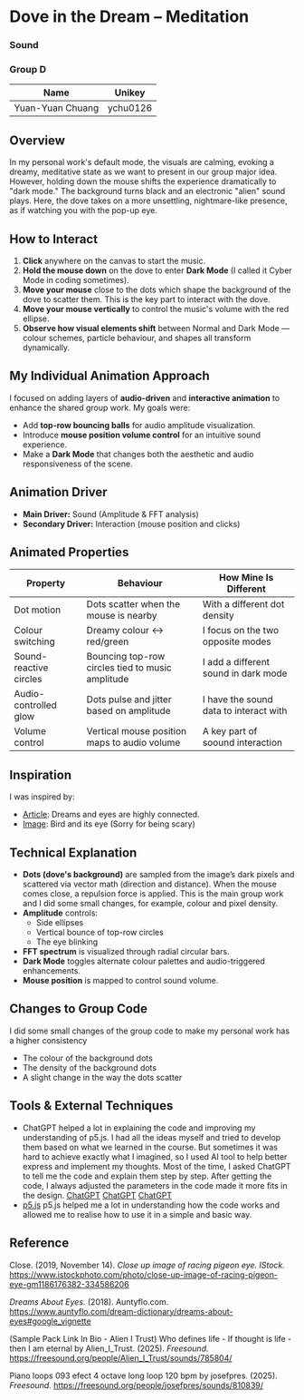 # Dove in the Dream – Meditation  
### Sound  
### Group D  

| Name              | Unikey     |  
|-------------------|------------|  
| Yuan-Yuan Chuang  | ychu0126   |

## Overview
In my personal work's default mode, the visuals are calming, evoking a dreamy, meditative state as we want to present in our group major idea. However, holding down the mouse shifts the experience dramatically to "dark mode." The background turns black and an electronic "alien" sound plays. Here, the dove takes on a more unsettling, nightmare-like presence, as if watching you with the pop-up eye.

## How to Interact

1. **Click** anywhere on the canvas to start the music.  
2. **Hold the mouse down** on the dove to enter **Dark Mode** (I called it Cyber Mode in coding sometimes).  
3. **Move your mouse** close to the dots which shape the background of the dove to scatter them. This is the key part to interact with the dove.  
4. **Move your mouse vertically** to control the music's volume with the red ellipse.  
5. **Observe how visual elements shift** between Normal and Dark Mode — colour schemes, particle behaviour, and shapes all transform dynamically.

## My Individual Animation Approach

I focused on adding layers of **audio-driven** and **interactive animation** to enhance the shared group work. My goals were:

- Add **top-row bouncing balls** for audio amplitude visualization.  
- Introduce **mouse position volume control** for an intuitive sound experience.  
- Make a **Dark Mode** that changes both the aesthetic and audio responsiveness of the scene.

## Animation Driver

- **Main Driver:** Sound (Amplitude & FFT analysis)  
- **Secondary Driver:** Interaction (mouse position and clicks)

## Animated Properties

| Property               | Behaviour                                            | How Mine Is Different                  |
|------------------------|------------------------------------------------------|---------------------------|
| Dot motion             | Dots scatter when the mouse is nearby                | With a different dot density                    |
| Colour switching       | Dreamy colour ↔ red/green                            | I focus on the two opposite modes              | 
| Sound-reactive circles | Bouncing top-row circles tied to music amplitude     | I add a different sound in dark mode               |
| Audio-controlled glow  | Dots pulse and jitter based on amplitude             | I have the sound data to interact with              |
| Volume control         | Vertical mouse position maps to audio volume         | A key part of soound interaction                |

## Inspiration

I was inspired by:  
- [Article](https://www.auntyflo.com/dream-dictionary/dreams-about-eyes#google_vignette): Dreams and eyes are highly connected.  
- [Image](https://www.istockphoto.com/photo/close-up-image-of-racing-pigeon-eye-gm1186176382-334586206): Bird and its eye (Sorry for being scary)

## Technical Explanation

- **Dots (dove's background)** are sampled from the image’s dark pixels and scattered via vector math (direction and distance). When the mouse comes close, a repulsion force is applied. This is the main group work and I did some small changes, for example, colour and pixel density. 
- **Amplitude** controls:  
  - Side ellipses  
  - Vertical bounce of top-row circles  
  - The eye blinking  
- **FFT spectrum** is visualized through radial circular bars.  
- **Dark Mode** toggles alternate colour palettes and audio-triggered enhancements.  
- **Mouse position** is mapped to control sound volume.

## Changes to Group Code

I did some small changes of the group code to make my personal work has a higher consistency
- The colour of the background dots  
- The density of the background dots  
- A slight change in the way the dots scatter  

## Tools & External Techniques

- ChatGPT helped a lot in explaining the code and improving my understanding of p5.js. I had all the ideas myself and tried to develop them based on what we learned in the course. But sometimes it was hard to achieve exactly what I imagined, so I used AI tool to help better express and implement my thoughts. Most of the time, I asked ChatGPT to tell me the code and explain them step by step. After getting the code, I always adjusted the parameters in the code made it more fits in the design.
[ChatGPT](https://chatgpt.com/share/6847ee6c-e658-800f-8483-6ed4ac311111)
[ChatGPT](https://chatgpt.com/share/6847eee5-7f98-800f-b918-23e87253133e)
[ChatGPT](https://chatgpt.com/share/6847ef20-93a0-800f-baa3-6d54d8a697e4)
- [p5.js](https://p5js.org) p5.js helped me a lot in understanding how the code works and allowed me to realise how to use it in a simple and basic way.

## Reference
Close. (2019, November 14). *Close up image of racing pigeon eye. IStock.* https://www.istockphoto.com/photo/close-up-image-of-racing-pigeon-eye-gm1186176382-334586206

*Dreams About Eyes.* (2018). Auntyflo.com. https://www.auntyflo.com/dream-dictionary/dreams-about-eyes#google_vignette

(Sample Pack Link In Bio - Alien I Trust) Who defines life - If thought is life - then I am eternal by Alien_I_Trust. (2025). *Freesound.* https://freesound.org/people/Alien_I_Trust/sounds/785804/

Piano loops 093 efect 4 octave long loop 120 bpm by josefpres. (2025). *Freesound.* https://freesound.org/people/josefpres/sounds/810839/